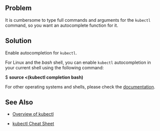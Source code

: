 ## Problem

It is cumbersome to type full commands and arguments for the `kubectl` command, so you want an autocomplete function for it.

## Solution

Enable autocompletion for `kubectl`.

For Linux and the _bash_ shell, you can enable `kubectl` autocompletion in your current shell using the following command:

$ **source <(kubectl completion bash)**

For other operating systems and shells, please check the [documentation](https://kubernetes.io/docs/tasks/tools/install-kubectl/#enabling-shell-autocompletion).

## See Also

*   [Overview of kubectl](https://kubernetes.io/docs/user-guide/kubectl-overview/)
    
*   [kubectl Cheat Sheet](https://kubernetes.io/docs/user-guide/kubectl-cheatsheet/)